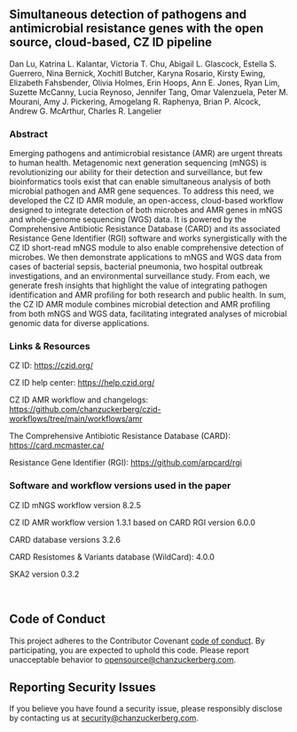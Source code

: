 ## Simultaneous detection of pathogens and antimicrobial resistance genes with the open source, cloud-based, CZ ID pipeline
Dan Lu, Katrina L. Kalantar, Victoria T. Chu, Abigail L. Glascock, Estella S. Guerrero, Nina Bernick, Xochitl Butcher, Karyna Rosario, Kirsty Ewing, Elizabeth Fahsbender, Olivia Holmes, Erin Hoops, Ann E. Jones, Ryan Lim, Suzette McCanny, Lucia Reynoso, Jennifer Tang, Omar Valenzuela, Peter M. Mourani, Amy J. Pickering, Amogelang R. Raphenya, Brian P. Alcock, Andrew G. McArthur, Charles R. Langelier

### Abstract
Emerging pathogens and antimicrobial resistance (AMR) are urgent threats to human health. Metagenomic next generation sequencing (mNGS) is revolutionizing our ability for their detection and surveillance, but few bioinformatics tools exist that can enable simultaneous analysis of both microbial pathogen and AMR gene sequences. To address this need, we developed the CZ ID AMR module, an open-access, cloud-based workflow designed to integrate detection of both microbes and AMR genes in mNGS and whole-genome sequencing (WGS) data. It is powered by the Comprehensive Antibiotic Resistance Database (CARD) and its associated Resistance Gene Identifier (RGI) software and works synergistically with the CZ ID short-read mNGS module to also enable comprehensive detection of microbes. We then demonstrate applications to mNGS and WGS data from cases of bacterial sepsis, bacterial pneumonia, two hospital outbreak investigations, and an environmental surveillance study. From each, we generate fresh insights that highlight the value of integrating pathogen identification and AMR profiling for both research and public health. In sum, the CZ ID AMR module combines microbial detection and AMR profiling from both mNGS and WGS data, facilitating integrated analyses of microbial genomic data for diverse applications.

### Links & Resources
CZ ID: https://czid.org/

CZ ID help center: https://help.czid.org/

CZ ID AMR workflow and changelogs: https://github.com/chanzuckerberg/czid-workflows/tree/main/workflows/amr

The Comprehensive Antibiotic Resistance Database (CARD): https://card.mcmaster.ca/

Resistance Gene Identifier (RGI): https://github.com/arpcard/rgi

### Software and workflow versions used in the paper
CZ ID mNGS workflow version 8.2.5

CZ ID AMR workflow version 1.3.1 based on CARD RGI version 6.0.0

CARD database versions 3.2.6

CARD Resistomes & Variants database (WildCard): 4.0.0

SKA2 version 0.3.2


<br>

## Code of Conduct

This project adheres to the Contributor Covenant [code of conduct](https://github.com/chanzuckerberg/.github/blob/master/CODE_OF_CONDUCT.md). By participating, you are expected to uphold this code. Please report unacceptable behavior to [opensource@chanzuckerberg.com](mailto:opensource@chanzuckerberg.com).

## Reporting Security Issues

If you believe you have found a security issue, please responsibly disclose by contacting us at [security@chanzuckerberg.com](mailto:security@chanzuckerberg.com).

